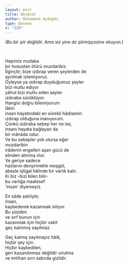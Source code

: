 ```yaml
---
layout: post
title: Beyânat
author: Muhammed Aydoğdu
type: Deneme
x: "220"
---
```



_(Bu bir şiir değildir. Ama siz yine de şiirmişçesine okuyun.)_


<br/>

Hepimiz mutlaka  
bir husustan ötürü muzdaribiz.  
İlginçtir; bize ızdırap veren şeylerden de  
ayrılmak istemiyoruz.  
Öyleyse ya ızdırap duyduğumuz şeyler  
bizi mutlu ediyor  
yâhut bizi mutlu eden şeyler  
ızdıraba sürüklüyor.  
Hangisi doğru bilemiyorum  
lâkin  
insan hayatındaki en sürekli hâdisenin  
ızdırap olduğuna inanıyorum.  
Çünkü ızdıraba sebep her ne ise,  
insanı hayata bağlayan da  
bir mânâda odur.  
Ve bu sebepler yok olursa eğer  
muzdaribin  
irâdenin engelleri aşan gücü de  
elinden alınmış olur.  
Ve geriye sadece  
hazlarını devşirmekle meşgûl,  
abesle iştigal hâlinde bir varlık kalır.  
Ki biz -bizi bilen bilir-  
bu varlığa maalesef  
'insan' diyemeyiz.  

En sâde şekliyle;  
insan,  
kaybederek kazanmak istiyor.  
Bu yüzden  
ve sırf bunun için  
kazanmak için hiçbir vakit  
geç kalınmış sayılmaz.  

Geç kalmış sayılmayız hâlâ,  
hiçbir şey için.  
Hiçbir kaybedilen,  
geri kazanılınmaz değildir unutma  
ve imtihan sırrı sabırda gizlidir.  
